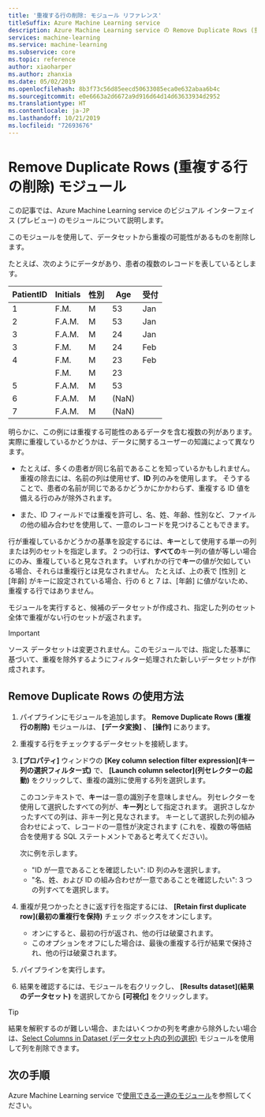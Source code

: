 ```yaml
---
title: '重複する行の削除: モジュール リファレンス'
titleSuffix: Azure Machine Learning service
description: Azure Machine Learning service の Remove Duplicate Rows (重複する行の削除) モジュールを使用して、データセットから重複の可能性があるものを削除する方法について説明します。
services: machine-learning
ms.service: machine-learning
ms.subservice: core
ms.topic: reference
author: xiaoharper
ms.author: zhanxia
ms.date: 05/02/2019
ms.openlocfilehash: 8b3f73c56d85eecd50633085eca0e632abaa6b4c
ms.sourcegitcommit: e0e6663a2d6672a9d916d64d14d63633934d2952
ms.translationtype: HT
ms.contentlocale: ja-JP
ms.lasthandoff: 10/21/2019
ms.locfileid: "72693676"
---
```

# <a name="remove-duplicate-rows-module"></a>Remove Duplicate Rows (重複する行の削除) モジュール

この記事では、Azure Machine Learning service のビジュアル インターフェイス (プレビュー) のモジュールについて説明します。

このモジュールを使用して、データセットから重複の可能性があるものを削除します。

たとえば、次のようにデータがあり、患者の複数のレコードを表しているとします。 

| PatientID | Initials| 性別|Age|受付|
|----|----|----|----|----|
|1|F.M.| M| 53| Jan|
|2| F.A.M.| M| 53| Jan|
|3| F.A.M.| M| 24| Jan|
|3| F.M.| M| 24| Feb|
|4| F.M.| M| 23| Feb|
| | F.M.| M| 23| |
|5| F.A.M.| M| 53| |
|6| F.A.M.| M| (NaN)| |
|7| F.A.M.| M| (NaN)| |

明らかに、この例には重複する可能性のあるデータを含む複数の列があります。 実際に重複しているかどうかは、データに関するユーザーの知識によって異なります。 

+ たとえば、多くの患者が同じ名前であることを知っているかもしれません。 重複の除去には、名前の列は使用せず、**ID** 列のみを使用します。 そうすることで、患者の名前が同じであるかどうかにかかわらず、重複する ID 値を備える行のみが除外されます。

+ また、ID フィールドでは重複を許可し、名、姓、年齢、性別など、ファイルの他の組み合わせを使用して、一意のレコードを見つけることもできます。  

行が重複しているかどうかの基準を設定するには、**キー**として使用する単一の列または列のセットを指定します。 2 つの行は、**すべての**キー列の値が等しい場合にのみ、重複していると見なされます。 いずれかの行で**キー**の値が欠如している場合、それらは重複行とは見なされません。 たとえば、上の表で [性別] と [年齢] がキーに設定されている場合、行の 6 と 7 は、[年齢] に値がないため、重複する行ではありません。

モジュールを実行すると、候補のデータセットが作成され、指定した列のセット全体で重複がない行のセットが返されます。

> [!IMPORTANT]
> ソース データセットは変更されません。このモジュールでは、指定した基準に基づいて、重複を除外するようにフィルター処理された新しいデータセットが作成されます。

## <a name="how-to-use-remove-duplicate-rows"></a>Remove Duplicate Rows の使用方法

1. パイプラインにモジュールを追加します。 **Remove Duplicate Rows (重複行の削除)** モジュールは、 **[データ変換]** 、 **[操作]** にあります。  

2. 重複する行をチェックするデータセットを接続します。

3. **[プロパティ]** ウィンドウの **[Key column selection filter expression]\(キー列の選択フィルター式\)** で、 **[Launch column selector]\(列セレクターの起動\)** をクリックして、重複の識別に使用する列を選択します。

    このコンテキストで、**キー**は一意の識別子を意味しません。 列セレクターを使用して選択したすべての列が、**キー列**として指定されます。 選択さしなかったすべての列は、非キー列と見なされます。 キーとして選択した列の組み合わせによって、レコードの一意性が決定されます (これを、複数の等価結合を使用する SQL ステートメントであると考えてください)。

    次に例を示します。

    + "ID が一意であることを確認したい": ID 列のみを選択します。
    + "名、姓、および ID の組み合わせが一意であることを確認したい": 3 つの列すべてを選択します。

4. 重複が見つかったときに返す行を指定するには、 **[Retain first duplicate row]\(最初の重複行を保持\)** チェック ボックスをオンにします。

    + オンにすると、最初の行が返され、他の行は破棄されます。 
    + このオプションをオフにした場合は、最後の重複する行が結果で保持され、他の行は破棄されます。 

5. パイプラインを実行します。

6. 結果を確認するには、モジュールを右クリックし、 **[Results dataset]\(結果のデータセット\)** を選択してから **[可視化]** をクリックします。 

> [!TIP]
> 結果を解釈するのが難しい場合、またはいくつかの列を考慮から除外したい場合は、[Select Columns in Dataset (データセット内の列の選択)](./select-columns-in-dataset.md) モジュールを使用して列を削除できます。

## <a name="next-steps"></a>次の手順

Azure Machine Learning service で[使用できる一連のモジュール](module-reference.md)を参照してください。 